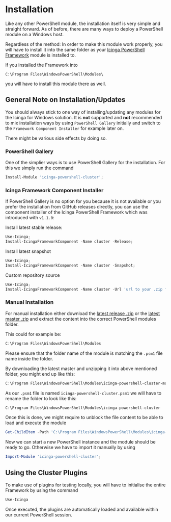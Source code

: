 # Installation
Like any other PowerShell module, the installation itself is very simple and straight forward. As of before, there are many ways to deploy a PowerShell module on a Windows host.

Regardless of the method: In order to make this module work properly, you will have to install it into the same folder as your [Icinga PowerShell Framework](https://icinga.com/docs/windows) module is installed to.

If you installed the Framework into

```text
C:\Program Files\WindowsPowerShell\Modules\
```

you will have to install this module there as well.

## General Note on Installation/Updates

You should always stick to one way of installing/updating any modules for the Icinga for Windows solution. It is **not** supported and **not** recommended to mix installation ways by using `PowerShell Gallery` initially and switch to the `Framework Component Installer` for example later on.

There might be various side effects by doing so.

### PowerShell Gallery

One of the simplier ways is to use PowerShell Gallery for the installation. For this we simply run the command

```powershell
Install-Module 'icinga-powershell-cluster';
```

### Icinga Framework Component Installer

If PowerShell Gallery is no option for you because it is not available or you prefer the installation from GitHub releases directly, you can use the component installer of the Icinga PowerShell Framework which was introduced with `v1.1.0`:

Install latest stable release:

```powershell
Use-Icinga;
Install-IcingaFrameworkComponent -Name cluster -Release;
```

Install latest snapshot

```powershell
Use-Icinga;
Install-IcingaFrameworkComponent -Name cluster -Snapshot;
```

Custom repository source

```powershell
Use-Icinga;
Install-IcingaFrameworkComponent -Name cluster -Url 'url to your .zip file';
```

### Manual Installation

For manual installation either download the [latest release .zip](https://github.com/Icinga/icinga-powershell-cluster/releases) or the [latest master .zip](https://github.com/Icinga/icinga-powershell-cluster) and extract the content into the correct PowerShell modules folder.

This could for example be:

```powershell
C:\Program Files\WindowsPowerShell\Modules
```

Please ensure that the folder name of the module is matching the `.psm1` file name inside the folder.

By downloading the latest master and unzipping it into above mentioned folder, you might end up like this:

```powershell
C:\Program Files\WindowsPowerShell\Modules\icinga-powershell-cluster-master
```

As our `.psm1` file is named `icinga-powershell-cluster.psm1` we will have to rename the folder to look like this:

```powershell
C:\Program Files\WindowsPowerShell\Modules\icinga-powershell-cluster
```

Once this is done, we might require to unblock the file content to be able to load and execute the module

```powershell
Get-ChildItem -Path 'C:\Program Files\WindowsPowerShell\Modules\icinga-powershell-cluster' -Recurse | Unblock-File;
```

Now we can start a new PowerShell instance and the module should be ready to go. Otherwise we have to import it manually by using

```powershell
Import-Module 'icinga-powershell-cluster';
```

## Using the Cluster Plugins

To make use of plugins for testing locally, you will have to initialise the entire Framework by using the command

```powershell
Use-Icinga
```

Once executed, the plugins are automatically loaded and available within our current PowerShell session.
